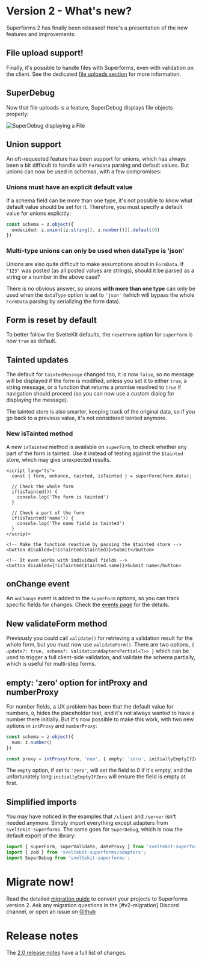 <script lang="ts">
  import Head from '$lib/Head.svelte'
  import fileDebug from './file-debug.png'
</script>

# Version 2 - What's new?

<Head title="What's new in Superforms version 2" />

Superforms 2 has finally been released! Here's a presentation of the new features and improvements:

## File upload support!

Finally, it's possible to handle files with Superforms, even with validation on the client. See the dedicated [file uploads section](/concepts/files) for more information.

## SuperDebug

Now that file uploads is a feature, SuperDebug displays file objects properly:

<img src={fileDebug} alt="SuperDebug displaying a File" />

## Union support

An oft-requested feature has been support for unions, which has always been a bit difficult to handle with `FormData` parsing and default values. But unions can now be used in schemas, with a few compromises:

### Unions must have an explicit default value

If a schema field can be more than one type, it's not possible to know what default value should be set for it. Therefore, you must specify a default value for unions explicitly:

```ts
const schema = z.object({
  undecided: z.union([z.string(), z.number()]).default(0)
})
```

### Multi-type unions can only be used when dataType is 'json'

Unions are also quite difficult to make assumptions about in `FormData`. If `"123"` was posted (as all posted values are strings), should it be parsed as a string or a number in the above case?

There is no obvious answer, so unions **with more than one type** can only be used when the `dataType` option is set to `'json'` (which will bypass the whole `FormData` parsing by serializing the form data).

## Form is reset by default

To better follow the SvelteKit defaults, the `resetForm` option for `superForm` is now `true` as default.

## Tainted updates

The default for `taintedMessage` changed too, it is now `false`, so no message will be displayed if the form is modified, unless you set it to either `true`, a string message, or a function that returns a promise resolved to `true` if navigation should proceed (so you can now use a custom dialog for displaying the message).

The tainted store is also smarter, keeping track of the original data, so if you go back to a previous value, it's not considered tainted anymore.

### New isTainted method

A new `isTainted` method is available on `superForm`, to check whether any part of the form is tainted. Use it instead of testing against the `$tainted` store, which may give unexpected results.

```svelte
<script lang="ts">
  const { form, enhance, tainted, isTainted } = superForm(form.data);

  // Check the whole form
  if(isTainted()) {
    console.log('The form is tainted')
  }

  // Check a part of the form
  if(isTainted('name')) {
    console.log('The name field is tainted')
  }
</script>

<!-- Make the function reactive by passing the $tainted store -->
<button disabled={!isTainted($tainted)}>Submit</button>

<!-- It even works with individual fields -->
<button disabled={!isTainted($tainted.name)}>Submit name</button>
```

## onChange event

An `onChange` event is added to the `superForm` options, so you can track specific fields for changes. Check the [events page](/concepts/events#onchange) for the details.

## New validateForm method

Previously you could call `validate()` for retrieving a validation result for the whole form, but you must now use `validateForm()`. There are two options, `{ update?: true, schema?: ValidationAdapter<Partial<T>> }` which can be used to trigger a full client-side validation, and validate the schema partially, which is useful for multi-step forms.

## empty: 'zero' option for intProxy and numberProxy

For number fields, a UX problem has been that the default value for numbers, `0`, hides the placeholder text, and it's not always wanted to have a number there initially. But it's now possible to make this work, with two new options in `intProxy` and `numberProxy`:

```ts
const schema = z.object({
  num: z.number()
})

const proxy = intProxy(form, 'num', { empty: 'zero', initiallyEmptyIfZero: true })
```

The `empty` option, if set to `'zero'`, will set the field to 0 if it's empty, and the unfortunately long `initiallyEmptyIfZero` will ensure the field is empty at first.

## Simplified imports

You may have noticed in the examples that `/client` and `/server` isn't needed anymore. Simply import everything except adapters from `sveltekit-superforms`. The same goes for `SuperDebug`, which is now the default export of the library:

```ts
import { superForm, superValidate, dateProxy } from 'sveltekit-superforms';
import { zod } from 'sveltekit-superforms/adapters';
import SuperDebug from 'sveltekit-superforms';
```

# Migrate now!

Read the detailed [migration guide](/migration-v2) to convert your projects to Superforms version 2. Ask any migration questions in the [#v2-migration] Discord channel, or open an issue on [Github](https://github.com/ciscoheat/sveltekit-superforms/issues)

# Release notes

The [2.0 release notes](https://github.com/ciscoheat/sveltekit-superforms/releases/tag/v2.0.0) have a full list of changes.